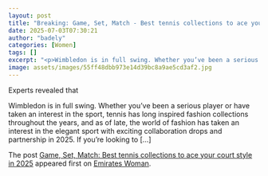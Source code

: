 ```yaml
---
layout: post
title: "Breaking: Game, Set, Match - Best tennis collections to ace your court style in 2025"
date: 2025-07-03T07:30:21
author: "badely"
categories: [Women]
tags: []
excerpt: "<p>Wimbledon is in full swing. Whether you’ve been a serious player or have taken an interest in the sport, tennis has long inspired fashion collectio"
image: assets/images/55ff48dbb973e14d39bc8a9ae5cd3af2.jpg
---
```


Experts revealed that <p>Wimbledon is in full swing. Whether you’ve been a serious player or have taken an interest in the sport, tennis has long inspired fashion collections throughout the years, and as of late, the world of fashion has taken an interest in the elegant sport with exciting collaboration drops and partnership in 2025. If you’re looking to [&#8230;]</p>
<p>The post <a href="https://emirateswoman.com/game-set-match-best-tennis-collections-to-ace-your-court-style-in-2025/" rel="nofollow">Game, Set, Match: Best tennis collections to ace your court style in 2025</a> appeared first on <a href="https://emirateswoman.com" rel="nofollow">Emirates Woman</a>.</p>


